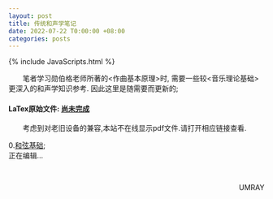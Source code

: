 ```yaml
---
layout: post
title: 传统和声学笔记
date: 2022-07-22 T0:00:00 +08:00
categories: posts
---
```


{% include JavaScripts.html %}

&emsp;&emsp;笔者学习勋伯格老师所著的<作曲基本原理>时, 需要一些较<音乐理论基础>更深入的和声学知识参考. 因此这里是随需要而更新的;  

#### LaTex原始文件: [尚未完成](https://music.163.com/#/playlist?id=7077611946 "听听歌按钮") ####  

&emsp;&emsp;考虑到对老旧设备的兼容,本站不在线显示pdf文件.请打开相应链接查看.  


0.[和弦基础](/include/Notes/TranditionalHarmonics/0.和弦基础.pdf);  
正在编辑...  

&emsp;&emsp;
<p align="right">UMRAY</p>
